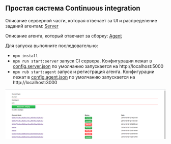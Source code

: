 ## Простая система Continuous integration

Описание серверной части, которая отвечает за UI и распределение заданий агентам: [Server](/server/README.md)

Описание агента, который отвечает за сборку: [Agent](/agent/README.md)

Для запуска выполните последовательно:
* `npm install`
* `npm run start:server` запуск CI сервера. Конфигурации лежат в [config.server.json](/server/config.server.json) по
 умолчанию запускается на http://localhost:5000
* `npm rub start:agent` запуск и регистрация агента. Конфигурации лежат в [config.agent.json](/agent/config.agent.json) по
умолчанию запускается на http://localhost:3000

![img](./assets/UI.png)